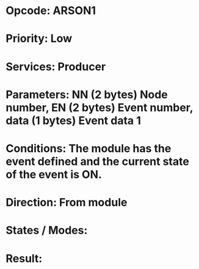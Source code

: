 # Opcode: ARSON1
# Priority: Low
# Services: Producer
# Parameters: NN (2 bytes) Node number, EN (2 bytes) Event number, data (1 bytes) Event data 1
# Conditions: The module has the event defined and the current state of the event is ON.
# Direction: From module
# States / Modes: 
# Result: 